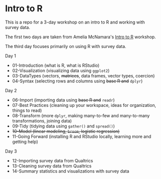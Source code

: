 # Intro to R
This is a repo for a 3-day workshop on an intro to R and working with survey data. 

The first two days are taken from Amelia McNamara's [Intro to R](https://github.com/AmeliaMN/IntroToR/blob/master/README.md) workshop. 

The third day focuses primarily on using R with survey data. 

Day 1
- 01-Introduction (what is R, what is RStudio)
- 02-Visualization (visualizing data using `ggplot2`)
- 03-DataTypes (vectors, ~~matrices~~, data frames, vector types, coercion)
- 04-Syntax (selecting rows and columns using ~~base R and~~ `dplyr`)

Day 2
- 06-Import (importing data using ~~base R and~~ `readr`)
- 07-Best Practices (cleaning up your workspace, ideas for organization, things to read)
- 08-Transform (more `dplyr`, making many-to-few and many-to-many transformations, joining data)
- 09-Tidy (tidying data using `gather()` and `spread()`)
- ~~10-Model (linear modeling, `broom`, logistic regression)~~
- 11-Going Forward (installing R and RStudio locally, learning more and getting help)

Day 3 
- 12-Importing survey data from Qualtrics
- 13-Cleaning survey data from Qualtrics
- 14-Summary statistics and visualizations with survey data